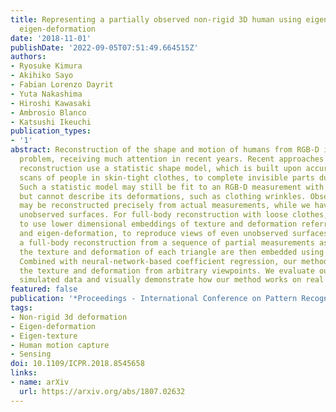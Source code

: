 ```yaml
---
title: Representing a partially observed non-rigid 3D human using eigen-texture and
  eigen-deformation
date: '2018-11-01'
publishDate: '2022-09-05T07:51:49.664515Z'
authors:
- Ryosuke Kimura
- Akihiko Sayo
- Fabian Lorenzo Dayrit
- Yuta Nakashima
- Hiroshi Kawasaki
- Ambrosio Blanco
- Katsushi Ikeuchi
publication_types:
- '1'
abstract: Reconstruction of the shape and motion of humans from RGB-D is a challenging
  problem, receiving much attention in recent years. Recent approaches for full-body
  reconstruction use a statistic shape model, which is built upon accurate full-body
  scans of people in skin-tight clothes, to complete invisible parts due to occlusion.
  Such a statistic model may still be fit to an RGB-D measurement with loose clothes
  but cannot describe its deformations, such as clothing wrinkles. Observed surfaces
  may be reconstructed precisely from actual measurements, while we have no cues for
  unobserved surfaces. For full-body reconstruction with loose clothes, we propose
  to use lower dimensional embeddings of texture and deformation referred to as eigen-texturing
  and eigen-deformation, to reproduce views of even unobserved surfaces. Provided
  a full-body reconstruction from a sequence of partial measurements as 3D meshes,
  the texture and deformation of each triangle are then embedded using eigen-decomposition.
  Combined with neural-network-based coefficient regression, our method synthesizes
  the texture and deformation from arbitrary viewpoints. We evaluate our method using
  simulated data and visually demonstrate how our method works on real data.
featured: false
publication: '*Proceedings - International Conference on Pattern Recognition (ICPR)*'
tags:
- Non-rigid 3d deformation
- Eigen-deformation
- Eigen-texture
- Human motion capture
- Sensing
doi: 10.1109/ICPR.2018.8545658
links:
- name: arXiv
  url: https://arxiv.org/abs/1807.02632
---
```


